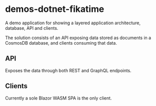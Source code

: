 # demos-dotnet-fikatime
A demo application for showing a layered application architecture, database, API and clients.

The solution consists of an API exposing data stored as documents in a CosmosDB database, and clients consuming that data.

## API
Exposes the data through both REST and GraphQL endpoints.

## Clients
Currently a sole Blazor WASM SPA is the only client.
